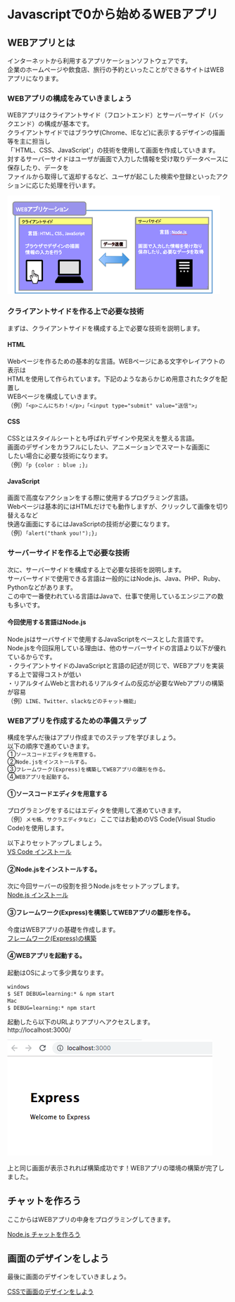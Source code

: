 # Javascriptで0から始めるWEBアプリ

## WEBアプリとは
インターネットから利用するアプリケーションソフトウェアです。  
企業のホームページや飲食店、旅行の予約といったことができるサイトはWEBアプリになります。  

### WEBアプリの構成をみていきましょう
WEBアプリはクライアントサイド（フロントエンド）とサーバーサイド（バックエンド）の構成が基本です。    
クライアントサイドではブラウザ(Chrome、IEなど)に表示するデザインの描画等を主に担当し  
「`HTML、CSS、JavaScript'」の技術を使用して画面を作成していきます。  
対するサーバーサイドはユーザが画面で入力した情報を受け取りデータベースに保存したり、データを  
ファイルから取得して返却するなど、ユーザが起こした検索や登録といったアクションに応じた処理を行います。

 ![img](./img/contents/ex.png "img")

### クライアントサイドを作る上で必要な技術
まずは、クライアントサイドを構成する上で必要な技術を説明します。
#### HTML
Webページを作るための基本的な言語。WEBページにある文字やレイアウトの表示は  
HTMLを使用して作られています。下記のようなあらかじめ用意されたタグを配置し  
WEBページを構成していきます。  
（例）`「<p>こんにちわ！</p>」「<input type="submit" value="送信">」`

#### CSS
CSSとはスタイルシートとも呼ばれデザインや見栄えを整える言語。  
画面のデザインをカラフルにしたい、アニメーションでスマートな画面に  
したい場合に必要な技術になります。  
（例）`「p {color : blue ;}」`

#### JavaScript
画面で高度なアクションをする際に使用するプログラミング言語。  
Webページは基本的にはHTMLだけでも動作しますが、クリックして画像を切り替えるなど    
快適な画面にするにはJavaScriptの技術が必要になります。  
（例）`「alert("thank you!");}」`

### サーバーサイドを作る上で必要な技術
次に、サーバーサイドを構成する上で必要な技術を説明します。  
サーバーサイドで使用できる言語は一般的にはNode.js、Java、PHP、Ruby、Pythonなどがあります。  
この中で一番使われている言語はJavaで、仕事で使用しているエンジニアの数も多いです。

#### 今回使用する言語はNode.js
Node.jsはサーバサイドで使用するJavaScriptをベースとした言語です。  
Node.jsを今回採用している理由は、他のサーバーサイドの言語より以下が優れているからです。    
・クライアントサイドのJavaScriptと言語の記述が同じで、WEBアプリを実装する上で習得コストが低い   
・リアルタイムWebと言われるリアルタイムの反応が必要なWebアプリの構築が容易  
（例）`LINE、Twitter、slackなどのチャット機能」`

### WEBアプリを作成するための準備ステップ
構成を学んだ後はアプリ作成までのステップを学びましょう。  
以下の順序で進めていきます。  
①`ソースコードエディタを用意する。`  
②`Node.jsをインストールする。`  
③`フレームワーク(Express)を構築してWEBアプリの雛形を作る。`   
④`WEBアプリを起動する。`  

#### ①ソースコードエディタを用意する
プログラミングをするにはエディタを使用して進めていきます。  
（例）`メモ帳、サクラエディタなど」`  ここではお勧めのVS Code(Visual Studio Code)を使用します。  

以下よりセットアップしましょう。  
[VS Code インストール](./install-vscode-learning.md)

#### ②Node.jsをインストールする。

次に今回サーバーの役割を担うNode.jsをセットアップします。  
[Node.js インストール](./install-node-learning.md)

#### ③フレームワーク(Express)を構築してWEBアプリの雛形を作る。  

今度はWEBアプリの基礎を作成します。  
[フレームワーク(Express)の構築](./install-express-learning.md)

#### ④WEBアプリを起動する。    
起動はOSによって多少異なります。  
```
windows
$ SET DEBUG=learning:* & npm start
Mac
$ DEBUG=learning:* npm start
```
起動したら以下のURLよりアプリへアクセスします。    
http://localhost:3000/  

 ![img](./img/contents/ex-b.png "img")

上と同じ画面が表示されれば構築成功です！WEBアプリの環境の構築が完了しました。  

## チャットを作ろう
ここからはWEBアプリの中身をプログラミングしてきます。  

[Node.js チャットを作ろう](./contents-chat-learning.md)

## 画面のデザインをしよう
最後に画面のデザインをしていきましょう。  

[CSSで画面のデザインをしよう](./contents-css-learning.md)
 

 
